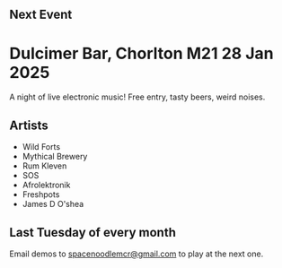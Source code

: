 ## Next Event
# Dulcimer Bar, Chorlton M21 28 Jan 2025

A night of live electronic music! Free entry, tasty beers, weird noises.

## Artists
- Wild Forts
- Mythical Brewery
- Rum Kleven
- SOS
- Afrolektronik
- Freshpots
- James D O'shea

## Last Tuesday of every month

Email demos to [spacenoodlemcr@gmail.com](spacenoodlemcr@gmail.com) to play at the next one. 

